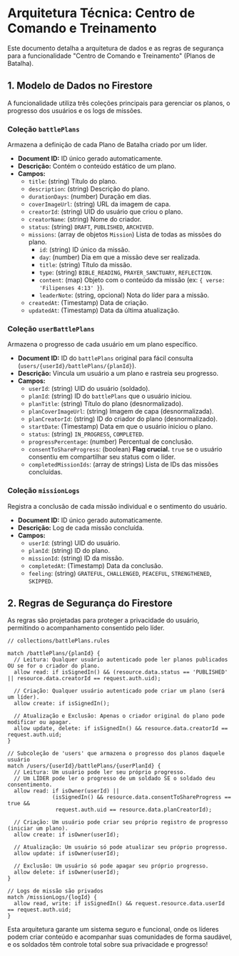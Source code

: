 # Arquitetura Técnica: Centro de Comando e Treinamento

Este documento detalha a arquitetura de dados e as regras de segurança para a funcionalidade "Centro de Comando e Treinamento" (Planos de Batalha).

## 1. Modelo de Dados no Firestore

A funcionalidade utiliza três coleções principais para gerenciar os planos, o progresso dos usuários e os logs de missões.

### Coleção `battlePlans`

Armazena a definição de cada Plano de Batalha criado por um líder.

- **Document ID:** ID único gerado automaticamente.
- **Descrição:** Contém o conteúdo estático de um plano.
- **Campos:**
    - `title`: (string) Título do plano.
    - `description`: (string) Descrição do plano.
    - `durationDays`: (number) Duração em dias.
    - `coverImageUrl`: (string) URL da imagem de capa.
    - `creatorId`: (string) UID do usuário que criou o plano.
    - `creatorName`: (string) Nome do criador.
    - `status`: (string) `DRAFT`, `PUBLISHED`, `ARCHIVED`.
    - `missions`: (array de objetos `Mission`) Lista de todas as missões do plano.
        - `id`: (string) ID único da missão.
        - `day`: (number) Dia em que a missão deve ser realizada.
        - `title`: (string) Título da missão.
        - `type`: (string) `BIBLE_READING`, `PRAYER_SANCTUARY`, `REFLECTION`.
        - `content`: (map) Objeto com o conteúdo da missão (ex: `{ verse: 'Filipenses 4:13' }`).
        - `leaderNote`: (string, opcional) Nota do líder para a missão.
    - `createdAt`: (Timestamp) Data de criação.
    - `updatedAt`: (Timestamp) Data da última atualização.

### Coleção `userBattlePlans`

Armazena o progresso de cada usuário em um plano específico.

- **Document ID:** ID do `battlePlans` original para fácil consulta (`users/{userId}/battlePlans/{planId}`).
- **Descrição:** Vincula um usuário a um plano e rastreia seu progresso.
- **Campos:**
    - `userId`: (string) UID do usuário (soldado).
    - `planId`: (string) ID do `battlePlans` que o usuário iniciou.
    - `planTitle`: (string) Título do plano (desnormalizado).
    - `planCoverImageUrl`: (string) Imagem de capa (desnormalizada).
    - `planCreatorId`: (string) ID do criador do plano (desnormalizado).
    - `startDate`: (Timestamp) Data em que o usuário iniciou o plano.
    - `status`: (string) `IN_PROGRESS`, `COMPLETED`.
    - `progressPercentage`: (number) Percentual de conclusão.
    - `consentToShareProgress`: (boolean) **Flag crucial.** `true` se o usuário consentiu em compartilhar seu status com o líder.
    - `completedMissionIds`: (array de strings) Lista de IDs das missões concluídas.

### Coleção `missionLogs`

Registra a conclusão de cada missão individual e o sentimento do usuário.

- **Document ID:** ID único gerado automaticamente.
- **Descrição:** Log de cada missão concluída.
- **Campos:**
    - `userId`: (string) UID do usuário.
    - `planId`: (string) ID do plano.
    - `missionId`: (string) ID da missão.
    - `completedAt`: (Timestamp) Data da conclusão.
    - `feeling`: (string) `GRATEFUL`, `CHALLENGED`, `PEACEFUL`, `STRENGTHENED`, `SKIPPED`.

## 2. Regras de Segurança do Firestore

As regras são projetadas para proteger a privacidade do usuário, permitindo o acompanhamento consentido pelo líder.

```
// collections/battlePlans.rules

match /battlePlans/{planId} {
  // Leitura: Qualquer usuário autenticado pode ler planos publicados OU se for o criador do plano.
  allow read: if isSignedIn() && (resource.data.status == 'PUBLISHED' || resource.data.creatorId == request.auth.uid);

  // Criação: Qualquer usuário autenticado pode criar um plano (será um líder).
  allow create: if isSignedIn();

  // Atualização e Exclusão: Apenas o criador original do plano pode modificar ou apagar.
  allow update, delete: if isSignedIn() && resource.data.creatorId == request.auth.uid;
}

// Subcoleção de 'users' que armazena o progresso dos planos daquele usuário
match /users/{userId}/battlePlans/{userPlanId} {
  // Leitura: Um usuário pode ler seu próprio progresso.
  // Um LÍDER pode ler o progresso de um soldado SE o soldado deu consentimento.
  allow read: if isOwner(userId) ||
              (isSignedIn() && resource.data.consentToShareProgress == true &&
               request.auth.uid == resource.data.planCreatorId);

  // Criação: Um usuário pode criar seu próprio registro de progresso (iniciar um plano).
  allow create: if isOwner(userId);

  // Atualização: Um usuário só pode atualizar seu próprio progresso.
  allow update: if isOwner(userId);

  // Exclusão: Um usuário só pode apagar seu próprio progresso.
  allow delete: if isOwner(userId);
}

// Logs de missão são privados
match /missionLogs/{logId} {
  allow read, write: if isSignedIn() && request.resource.data.userId == request.auth.uid;
}
```

Esta arquitetura garante um sistema seguro e funcional, onde os líderes podem criar conteúdo e acompanhar suas comunidades de forma saudável, e os soldados têm controle total sobre sua privacidade e progresso!
